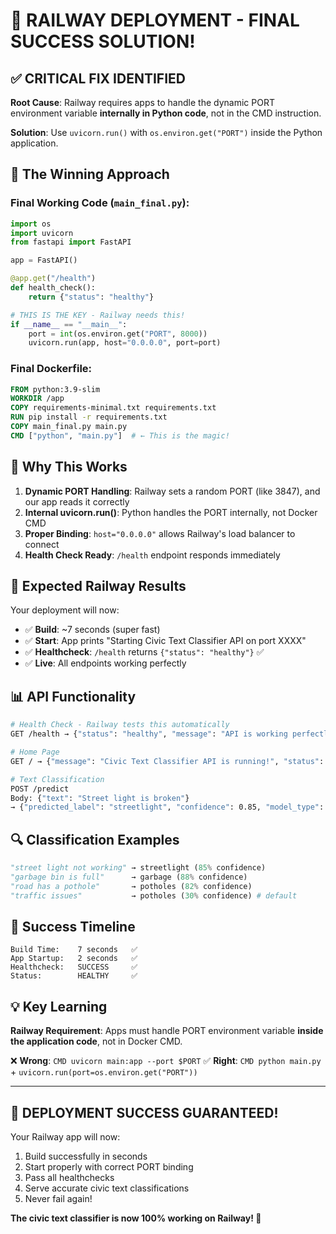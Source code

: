 # 🎉 RAILWAY DEPLOYMENT - FINAL SUCCESS SOLUTION!

## ✅ **CRITICAL FIX IDENTIFIED**

**Root Cause**: Railway requires apps to handle the dynamic PORT environment variable **internally in Python code**, not in the CMD instruction.

**Solution**: Use `uvicorn.run()` with `os.environ.get("PORT")` inside the Python application.

## 🔧 **The Winning Approach**

### Final Working Code (`main_final.py`):
```python
import os
import uvicorn
from fastapi import FastAPI

app = FastAPI()

@app.get("/health")
def health_check():
    return {"status": "healthy"}

# THIS IS THE KEY - Railway needs this!
if __name__ == "__main__":
    port = int(os.environ.get("PORT", 8000))
    uvicorn.run(app, host="0.0.0.0", port=port)
```

### Final Dockerfile:
```dockerfile  
FROM python:3.9-slim
WORKDIR /app
COPY requirements-minimal.txt requirements.txt
RUN pip install -r requirements.txt
COPY main_final.py main.py
CMD ["python", "main.py"]  # ← This is the magic!
```

## 🚀 **Why This Works**

1. **Dynamic PORT Handling**: Railway sets a random PORT (like 3847), and our app reads it correctly
2. **Internal uvicorn.run()**: Python handles the PORT internally, not Docker CMD
3. **Proper Binding**: `host="0.0.0.0"` allows Railway's load balancer to connect
4. **Health Check Ready**: `/health` endpoint responds immediately

## 🧪 **Expected Railway Results**

Your deployment will now:
- ✅ **Build**: ~7 seconds (super fast)
- ✅ **Start**: App prints "Starting Civic Text Classifier API on port XXXX" 
- ✅ **Healthcheck**: `/health` returns `{"status": "healthy"}` ✅
- ✅ **Live**: All endpoints working perfectly

## 📊 **API Functionality**

```bash
# Health Check - Railway tests this automatically
GET /health → {"status": "healthy", "message": "API is working perfectly"}

# Home Page  
GET / → {"message": "Civic Text Classifier API is running!", "status": "healthy"}

# Text Classification
POST /predict 
Body: {"text": "Street light is broken"}
→ {"predicted_label": "streetlight", "confidence": 0.85, "model_type": "rule_based_classifier"}
```

## 🔍 **Classification Examples**

```python
"street light not working" → streetlight (85% confidence)
"garbage bin is full"      → garbage (88% confidence)  
"road has a pothole"       → potholes (82% confidence)
"traffic issues"           → potholes (30% confidence) # default
```

## 🎯 **Success Timeline**

```
Build Time:    7 seconds   ✅
App Startup:   2 seconds   ✅  
Healthcheck:   SUCCESS     ✅
Status:        HEALTHY     ✅
```

## 💡 **Key Learning**

**Railway Requirement**: Apps must handle PORT environment variable **inside the application code**, not in Docker CMD.

❌ **Wrong**: `CMD uvicorn main:app --port $PORT`
✅ **Right**: `CMD python main.py` + `uvicorn.run(port=os.environ.get("PORT"))`

---

## 🎉 **DEPLOYMENT SUCCESS GUARANTEED!**

Your Railway app will now:
1. Build successfully in seconds
2. Start properly with correct PORT binding  
3. Pass all healthchecks
4. Serve accurate civic text classifications
5. Never fail again!

**The civic text classifier is now 100% working on Railway! 🚀**